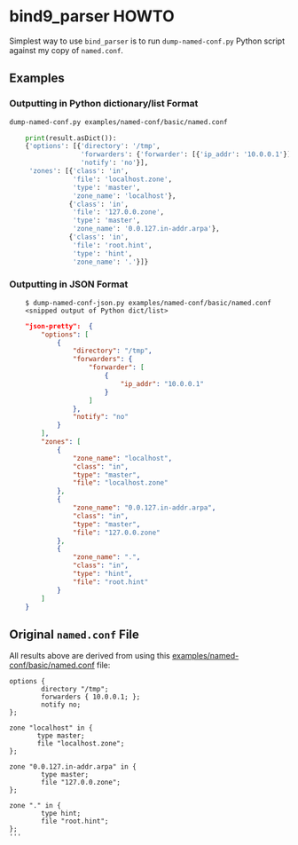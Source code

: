 
# bind9\_parser HOWTO 

Simplest way to use `bind_parser` is to run 
`dump-named-conf.py` Python script against
my copy of `named.conf`.

## Examples

### Outputting in Python dictionary/list Format

```bash
dump-named-conf.py examples/named-conf/basic/named.conf
```
```python
    print(result.asDict()):
    {'options': [{'directory': '/tmp',
                  'forwarders': {'forwarder': [{'ip_addr': '10.0.0.1'}]},
                  'notify': 'no'}],
     'zones': [{'class': 'in',
                'file': 'localhost.zone',
                'type': 'master',
                'zone_name': 'localhost'},
               {'class': 'in',
                'file': '127.0.0.zone',
                'type': 'master',
                'zone_name': '0.0.127.in-addr.arpa'},
               {'class': 'in',
                'file': 'root.hint',
                'type': 'hint',
                'zone_name': '.'}]}
```

### Outputting in JSON Format

```console
    $ dump-named-conf-json.py examples/named-conf/basic/named.conf
    <snipped output of Python dict/list>
```
```json
    "json-pretty":  {
        "options": [
            {
                "directory": "/tmp",
                "forwarders": {
                    "forwarder": [
                        {
                            "ip_addr": "10.0.0.1"
                        }
                    ]
                },
                "notify": "no"
            }
        ],
        "zones": [
            {
                "zone_name": "localhost",
                "class": "in",
                "type": "master",
                "file": "localhost.zone"
            },
            {
                "zone_name": "0.0.127.in-addr.arpa",
                "class": "in",
                "type": "master",
                "file": "127.0.0.zone"
            },
            {
                "zone_name": ".",
                "class": "in",
                "type": "hint",
                "file": "root.hint"
            }
        ]
    }
```

## Original `named.conf` File

All results above are derived from using this
[examples/named-conf/basic/named.conf](https://github.com/egberts/bind9_parser/blob/11cc8a7134838f10fa987c5445f87e246fd02dd7/examples/named-conf/basic/named.conf) file:

```nginx
options { 
        directory "/tmp";
        forwarders { 10.0.0.1; };
        notify no;
};

zone "localhost" in {
       type master;
       file "localhost.zone";
};

zone "0.0.127.in-addr.arpa" in {
        type master;
        file "127.0.0.zone";
};

zone "." in {
        type hint;
        file "root.hint";
};
'''
